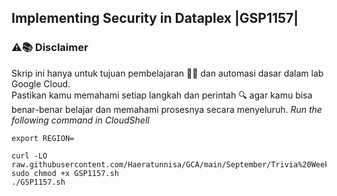 Implementing Security in Dataplex |GSP1157|
---
### ⚠️📚 Disclaimer

Skrip ini hanya untuk tujuan pembelajaran 🧑‍🎓 dan automasi dasar dalam lab Google Cloud.  
Pastikan kamu memahami setiap langkah dan perintah 🔍 agar kamu bisa benar-benar belajar dan memahami prosesnya secara menyeluruh.
_Run the following command in CloudShell_
```
export REGION=
```
```
curl -LO raw.githubusercontent.com/Haeratunnisa/GCA/main/September/Trivia%20Week%201/Implementing%20Security%20in%20Dataplex/GSP1157.sh
sudo chmod +x GSP1157.sh
./GSP1157.sh
